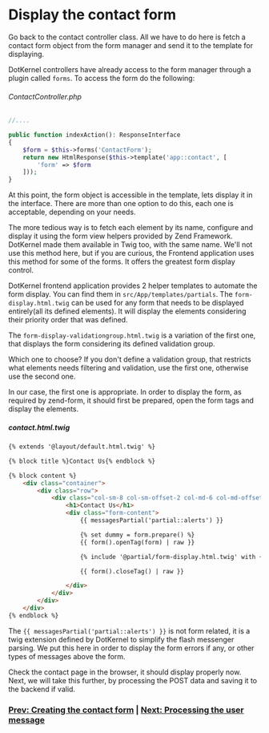 # Display the contact form

Go back to the contact controller class. All we have to do here is fetch a contact form object from the form manager and send it to the template for displaying.

DotKernel controllers have already access to the form manager through a plugin called `forms`. To access the form do the following:

###### ContactController.php
```php
//....

public function indexAction(): ResponseInterface
{
    $form = $this->forms('ContactForm');
    return new HtmlResponse($this->template('app::contact', [
        'form' => $form
    ]));
}
```
At this point, the form object is accessible in the template, lets display it in the interface. There are more than one option to do this, each one is acceptable, depending on your needs.

The more tedious way is to fetch each element by its name, configure and display it using the form view helpers provided by Zend Framework. DotKernel made them available in Twig too, with the same name. We'll not use this method here, but if you are curious, the Frontend application uses this method for some of the forms. It offers the greatest form display control.

DotKernel frontend application provides 2 helper templates to automate the form display. You can find them in `src/App/templates/partials`. The `form-display.html.twig` can be used for any form that needs to be displayed entirely(all its defined elements). It will display the elements considering their priority order that was defined.

The `form-display-validationgroup.html.twig` is a variation of the first one, that displays the form considering its defined validation group.

Which one to choose? If you don't define a validation group, that restricts what elements needs filtering and validation, use the first one, otherwise use the second one.

In our case, the first one is appropriate. In order to display the form, as required by zend-form, it should first be prepared, open the form tags and display the elements.

##### contact.html.twig
```html
{% extends '@layout/default.html.twig' %}

{% block title %}Contact Us{% endblock %}

{% block content %}
    <div class="container">
        <div class="row">
            <div class="col-sm-8 col-sm-offset-2 col-md-6 col-md-offset-3 col-lg-6 col-lg-offset-3 no-padding forms">
                <h1>Contact Us</h1>
                <div class="form-content">
                    {{ messagesPartial('partial::alerts') }}

                    {% set dummy = form.prepare() %}
                    {{ form().openTag(form) | raw }}

                    {% include '@partial/form-display.html.twig' with {'form': form, 'showLabels': true} %}

                    {{ form().closeTag() | raw }}

                </div>
            </div>
        </div>
    </div>
{% endblock %}
```

The `{{ messagesPartial('partial::alerts') }}` is not form related, it is a twig extension defined by DotKernel to simplify the flash messenger parsing. We put this here in order to display the form errors if any, or other types of messages above the form.

Check the contact page in the browser, it should display properly now.
Next, we will take this further, by processing the POST data and saving it to the backend if valid.

### [Prev: Creating the contact form](https://github.com/dotkernel/dotkernel/blob/master/tutorials/creating-a-contact-us-page/05-creating-the-contact-form.md) | [Next: Processing the user message](https://github.com/dotkernel/dotkernel/blob/master/tutorials/creating-a-contact-us-page/07-processing-the-user-message.md)
